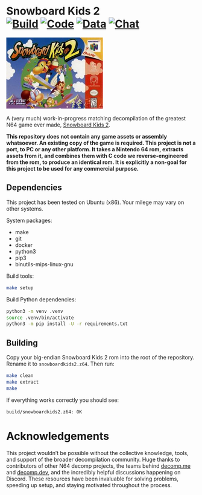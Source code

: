 Snowboard Kids 2  
[![Build](https://github.com/cdlewis/snowboardkids2-decomp/actions/workflows/build.yaml/badge.svg)](https://github.com/cdlewis/snowboardkids2-decomp/actions/workflows/build.yaml)
[![Code](https://decomp.dev/cdlewis/snowboardkids2-decomp/us.svg?mode=shield&measure=code&label=Code)](https://decomp.dev/cdlewis/snowboardkids2-decomp)
[![Data](https://decomp.dev/cdlewis/snowboardkids2-decomp/us.svg?mode=shield&measure=data&label=Data)](https://decomp.dev/cdlewis/snowboardkids2-decomp)
[![Chat](https://img.shields.io/discord/601153657966428193?color=%237289DA&logo=discord&logoColor=%23FFFFFF)](discord.gg/DuYH3Fh)
=============

![box art](Snowboard_Kids_2_cover.jpg)

A (very much) work-in-progress matching decompilation of the greatest N64 game ever made, [Snowboard Kids 2](https://en.wikipedia.org/wiki/Snowboard_Kids_2).

**This repository does not contain any game assets or assembly whatsoever. An existing copy of the game is required. This project is not a port, to PC or any other platform. It takes a Nintendo 64 rom, extracts assets from it, and combines them with C code we reverse-engineered from the rom, to produce an identical rom. It is explicitly a non-goal for this project to be used for any commercial purpose.**

## Dependencies

This project has been tested on Ubuntu (x86). Your milege may vary on other systems.

System packages:

* make
* git
* docker
* python3
* pip3
* binutils-mips-linux-gnu

Build tools:

```bash
make setup
```

Build Python dependencies:

```bash
python3 -m venv .venv
source .venv/bin/activate
python3 -m pip install -U -r requirements.txt
```

## Building

Copy your big-endian Snowboard Kids 2 rom into the root of the repository. Rename it to `snowboardkids2.z64`. Then run:

```bash
make clean
make extract
make
```

If everything works correctly you should see:

```bash
build/snowboardkids2.z64: OK
```

Acknowledgements
================
This project wouldn’t be possible without the collective knowledge, tools, and support of the broader decompilation community. Huge thanks to contributors of other N64 decomp projects, the teams behind [decomp.me](https://decomp.me/) and [decomp.dev](https://decomp.dev/), and the incredibly helpful discussions happening on Discord. These resources have been invaluable for solving problems, speeding up setup, and staying motivated throughout the process.
